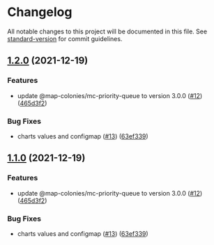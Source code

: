 # Changelog

All notable changes to this project will be documented in this file. See [standard-version](https://github.com/conventional-changelog/standard-version) for commit guidelines.

## [1.2.0](https://github.com/MapColonies/tiles-imploder/compare/v1.1.1...v1.2.0) (2021-12-19)


### Features

* update @map-colonies/mc-priority-queue to version 3.0.0 ([#12](https://github.com/MapColonies/tiles-imploder/issues/12)) ([465d3f2](https://github.com/MapColonies/tiles-imploder/commit/465d3f22aec0774ad003c21ce649f3ecf6b1f8e3))


### Bug Fixes

* charts values and configmap ([#13](https://github.com/MapColonies/tiles-imploder/issues/13)) ([63ef339](https://github.com/MapColonies/tiles-imploder/commit/63ef3396e2d52668b7771b1d7e8b393a57a48a90))

## [1.1.0](https://github.com/MapColonies/tiles-imploder/compare/v1.1.1...v1.1.0) (2021-12-19)


### Features

* update @map-colonies/mc-priority-queue to version 3.0.0 ([#12](https://github.com/MapColonies/tiles-imploder/issues/12)) ([465d3f2](https://github.com/MapColonies/tiles-imploder/commit/465d3f22aec0774ad003c21ce649f3ecf6b1f8e3))


### Bug Fixes

* charts values and configmap ([#13](https://github.com/MapColonies/tiles-imploder/issues/13)) ([63ef339](https://github.com/MapColonies/tiles-imploder/commit/63ef3396e2d52668b7771b1d7e8b393a57a48a90))
